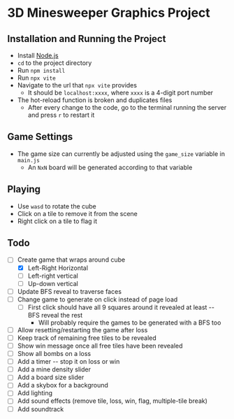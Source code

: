 # 3D Minesweeper Graphics Project

## Installation and Running the Project
* Install [Node.js](https://nodejs.org/en/download/)
* `cd` to the project directory
* Run `npm install`
* Run `npx vite`
* Navigate to the url that `npx vite` provides
    * It should be `localhost:xxxx`, where `xxxx` is a 4-digit port number
* The hot-reload function is broken and duplicates files
    * After every change to the code, go to the terminal running the server and press `r` to restart it

## Game Settings
* The game size can currently be adjusted using the `game_size` variable in `main.js`
    * An `NxN` board will be generated according to that variable

## Playing
* Use `wasd` to rotate the cube
* Click on a tile to remove it from the scene
* Right click on a tile to flag it

## Todo
- [ ] Create game that wraps around cube
    - [x] Left-Right Horizontal
    - [ ] Left-right vertical
    - [ ] Up-down vertical
- [ ] Update BFS reveal to traverse faces
- [ ] Change game to generate on click instead of page load
    - [ ] First click should have all 9 squares around it revealed at least -- BFS reveal the rest
        * Will probably require the games to be generated with a BFS too
- [ ] Allow resetting/restarting the game after loss
- [ ] Keep track of remaining free tiles to be revealed
- [ ] Show win message once all free tiles have been revealed
- [ ] Show all bombs on a loss
- [ ] Add a timer -- stop it on loss or win
- [ ] Add a mine density slider
- [ ] Add a board size slider
- [ ] Add a skybox for a background
- [ ] Add lighting
- [ ] Add sound effects (remove tile, loss, win, flag, multiple-tile break)
- [ ] Add soundtrack
